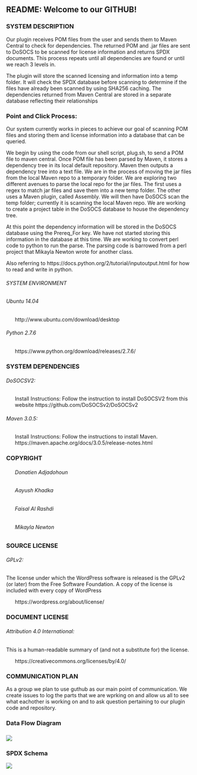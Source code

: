 <h2>README: Welcome to our GITHUB!</h2>

<h3>SYSTEM DESCRIPTION</h3> 
  <p>Our plugin receives POM files from the user and sends them to Maven Central to check for dependencies. The returned POM and .jar files are sent to DoSOCS to be scanned for license information and returns SPDX documents. This process repeats until all dependencies are found or until we reach 3 levels in.</p>

<p>The plugin will store the scanned licensing and  information into a temp folder. It will check the SPDX database before scanning to determine if the files have already been scanned by using SHA256 caching. The dependencies returned from Maven Central are stored in a separate database reflecting their relationships</p> 

<h3>Point and Click Process:</h3>
<p>Our system currently works in pieces to achieve our goal of scanning POM files and storing them and license information into a database that can be queried. </p>

<p>We begin by using the code from our shell script, plug.sh, to send a POM file to maven central. Once POM file has been parsed by Maven, it stores a dependency tree in its local default repository.  Maven then outputs a dependency tree into a text file. We are in the process of moving the jar files from the local Maven repo to a temporary folder. We are exploring two different avenues to parse the local repo for the jar files. The first uses a regex to match jar files and save them into a new temp folder. The other uses a Maven plugin, called Assembly. We will then have DoSOCS scan the temp folder; currently it is scanning the local Maven repo. We are working to create a project table in the DoSOCS database to house the dependency tree.</p>

<p>At this point the dependency information will be stored in the DoSOCS database using the Prereq_For key. We have not started storing this information in the database at this time. We are working to convert perl code to python to run the parse. The parsing code is barrowed from a perl project that Mikayla Newton wrote for another class. </p>

<p>Also referring to https://docs.python.org/2/tutorial/inputoutput.html for how to read and write in python.</p>

  
<h6>SYSTEM ENVIRONMENT</h6>
 <h6>Ubuntu 14.04</h6>
  <ul><p>http://www.ubuntu.com/download/desktop </p></ul>
 <h6>Python 2.7.6</h6>
    <ul><p>https://www.python.org/download/releases/2.7.6/</p></ul>
 
 <h3>SYSTEM DEPENDENCIES</h3>
 <h6>DoSOCSV2:</h6>
   <ul><p>Install Instructions:  Follow the instruction to install DoSOCSV2 from this website              https://github.com/DoSOCSv2/DoSOCSv2</p></ul>
 <h6>Maven 3.0.5:</h6>
   <ul><p>Install Instructions: Follow the instructions to install Maven. https://maven.apache.org/docs/3.0.5/release-notes.html</p></ul>
  
<h3>COPYRIGHT</h3>
  <ul><h6>Donatien Adjadohoun</h6></ul>
  <ul><h6>Aayush Khadka</h6></ul>
  <ul><h6>Faisal Al Rashdi</h6></ul>
  <ul><h6>Mikayla Newton</h6></ul>
  
<h3>SOURCE LICENSE</h3>
   <h6>GPLv2:</h6> <p>The license under which the WordPress software is released is the GPLv2 (or later) from the Free Software           Foundation. A copy of the license is included with every copy of WordPress</p>
  <ul>https://wordpress.org/about/license/</ul>
  
<h3>DOCUMENT LICENSE</h3>
  <h6>Attribution 4.0 International:</h6> <p>This is a human-readable summary of (and not a substitute for) the license.</p>
  <ul> https://creativecommons.org/licenses/by/4.0/</ul>
  
<h3>COMMUNICATION PLAN</h3>

  <p>As a group we plan to use guthub as our main point of communication. We create issues to log the parts that we are wprking on and   allow us all to see what eachother is working on and to ask question pertaining to our plugin code and repository.</p>

<h3>Data Flow Diagram<h3>
<img src = "https://cloud.githubusercontent.com/assets/16999040/13827518/e8709da6-eb8a-11e5-9101-9771e458876d.png"></img>

<h3> SPDX Schema </h3>
<img src = "https://cloud.githubusercontent.com/assets/16908431/13798237/3d7990c2-eae2-11e5-8b4a-361832e60f8e.PNG"></img>
